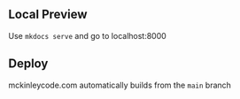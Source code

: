 ## Local Preview
Use `mkdocs serve` and go to localhost:8000

## Deploy
mckinleycode.com automatically builds from the `main` branch
